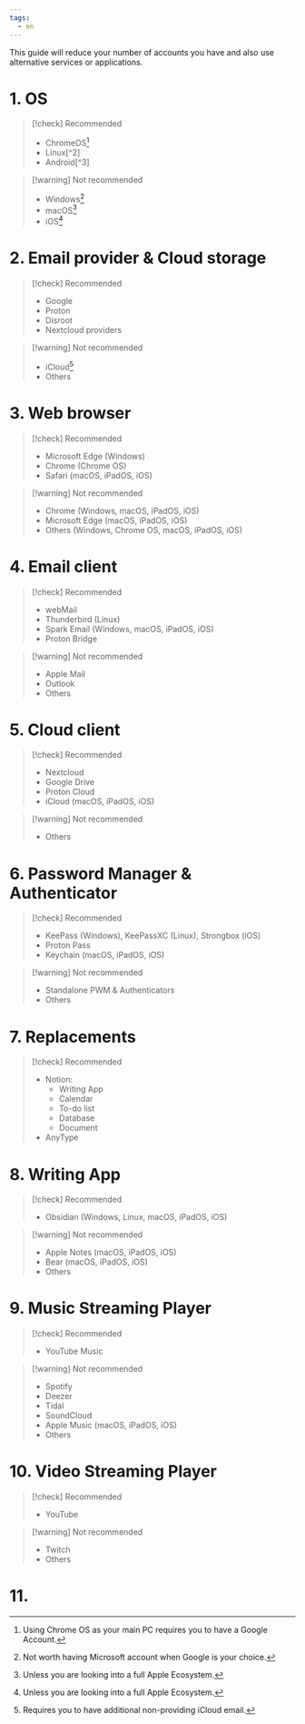 ```yaml
---
tags:
  - en
---
```


This guide will reduce your number of accounts you have and also use alternative services or applications.

# 1. OS

> [!check] Recommended
> - ChromeOS[^1]
> - Linux[^2]
> - Android[^3]

>[!warning] Not recommended
> - Windows[^4]
> - macOS[^5]
> - iOS[^5]

# 2. Email provider & Cloud storage

> [!check] Recommended
> - Google
> - Proton
> - Disroot
> - Nextcloud providers

>[!warning] Not recommended
> - iCloud[^6]
> - Others

# 3. Web browser

> [!check] Recommended
> - Microsoft Edge (Windows)
> - Chrome (Chrome OS)
> - Safari (macOS, iPadOS, iOS)

>[!warning] Not recommended
> - Chrome (Windows, macOS, iPadOS, iOS)
> - Microsoft Edge (macOS, iPadOS, iOS)
> - Others (Windows, Chrome OS, macOS, iPadOS, iOS)

# 4. Email client

> [!check] Recommended
> - webMail
> - Thunderbird (Linux)
> - Spark Email (Windows, macOS, iPadOS, iOS)
> - Proton Bridge

>[!warning] Not recommended
> - Apple Mail
> - Outlook
> - Others

# 5. Cloud client

> [!check] Recommended
> - Nextcloud
> - Google Drive
> - Proton Cloud
> - iCloud (macOS, iPadOS, iOS)

>[!warning] Not recommended
> - Others


# 6. Password Manager & Authenticator

> [!check] Recommended
> - KeePass (Windows), KeePassXC (Linux), Strongbox (iOS)
> - Proton Pass
> - Keychain (macOS, iPadOS, iOS)

>[!warning] Not recommended
> - Standalone PWM & Authenticators
> - Others

# 7. Replacements

> [!check] Recommended
> - Notion:
>   - Writing App
>   - Calendar
>   - To-do list
>   - Database
>   - Document
> - AnyType

# 8. Writing App

> [!check] Recommended
> - Obsidian (Windows, Linux, macOS, iPadOS, iOS)

>[!warning] Not recommended
> - Apple Notes (macOS, iPadOS, iOS)
> - Bear (macOS, iPadOS, iOS)
> - Others

# 9. Music Streaming Player

> [!check] Recommended
> - YouTube Music

>[!warning] Not recommended
> - Spotify
> - Deezer
> - Tidal
> - SoundCloud
> - Apple Music (macOS, iPadOS, iOS)
> - Others

# 10. Video Streaming Player

> [!check] Recommended
> - YouTube

>[!warning] Not recommended
> - Twitch
> - Others

# 11. 

[^1]: Using Chrome OS as your main PC requires you to have a Google Account.
[^4]: Not worth having Microsoft account when Google is your choice.
[^5]: Unless you are looking into a full Apple Ecosystem.
[^6]: Requires you to have additional non-providing iCloud email.

